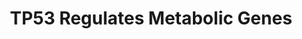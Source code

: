 ---
annotations:
- type: Pathway Ontology
  value: regulatory pathway
- type: Pathway Ontology
  value: classic metabolic pathway
authors:
- ReactomeTeam
- Fehrhart
- Egonw
description: While the p53 tumor suppressor protein (TP53) is known to inhibit cell
  growth by inducing apoptosis, senescence and cell cycle arrest, recent studies have
  found that p53 is also able to influence cell metabolism to prevent tumor development.
  TP53 regulates transcription of many genes involved in the metabolism of carbohydrates,
  nucleotides and amino acids, protein synthesis and aerobic respiration.<p>TP53 stimulates
  transcription of TIGAR, a D-fructose 2,6-bisphosphatase. TIGAR activity decreases
  glycolytic rate and lowers ROS (reactive oxygen species) levels in cells (Bensaad
  et al. 2006). TP53 may also negatively regulate the rate of glycolysis by inhibiting
  the expression of glucose transporters GLUT1, GLUT3 and GLUT4 (Kondoh et al. 2005,
  Schwartzenberg-Bar-Yoseph et al. 2004, Kawauchi et al. 2008).<p>TP53 negatively
  regulates several key points in PI3K/AKT signaling and downstream mTOR signaling,
  decreasing the rate of protein synthesis and, hence, cellular growth. TP53 directly
  stimulates transcription of the tumor suppressor PTEN, which acts to inhibit PI3K-mediated
  activation of AKT (Stambolic et al. 2001). TP53 stimulates transcription of sestrin
  genes, SESN1, SESN2, and SESN3 (Velasco-Miguel et al. 1999, Budanov et al. 2002,
  Brynczka et al. 2007). One of sestrin functions may be to reduce and reactivate
  overoxidized peroxiredoxin PRDX1, thereby reducing ROS levels (Budanov et al. 2004,
  Papadia et al. 2008, Essler et al. 2009). Another function of sestrins is to bind
  the activated AMPK complex and protect it from AKT-mediated inactivation. By enhancing
  AMPK activity, sestrins negatively regulate mTOR signaling (Budanov and Karin 2008,
  Cam et al. 2014). The expression of DDIT4 (REDD1), another negative regulator of
  mTOR signaling, is directly stimulated by TP63 and TP53. DDIT4 prevents AKT-mediated
  inactivation of TSC1:TSC2 complex, thus inhibiting mTOR cascade (Cam et al. 2014,
  Ellisen et al. 2002, DeYoung et al. 2008). TP53 may also be involved, directly or
  indirectly, in regulation of expression of other participants of PI3K/AKT/mTOR signaling,
  such as PIK3CA (Singh et al. 2002), TSC2 and AMPKB (Feng et al. 2007). <p>TP53 regulates
  mitochondrial metabolism through several routes. TP53 stimulates transcription of
  SCO2 gene, which encodes a mitochondrial cytochrome c oxidase assembly protein (Matoba
  et al. 2006). TP53 stimulates transcription of RRM2B gene, which encodes a subunit
  of the ribonucleotide reductase complex, responsible for the conversion of ribonucleotides
  to deoxyribonucleotides and essential for the maintenance of mitochondrial DNA content
  in the cell (Tanaka et al. 2000, Bourdon et al. 2007, Kulawiec et al. 2009). TP53
  also transactivates mitochondrial transcription factor A (TFAM), a nuclear-encoded
  gene important for mitochondrial DNA (mtDNA) transcription and maintenance (Park
  et al. 2009). Finally, TP53 stimulates transcription of the mitochondrial glutaminase
  GLS2, leading to increased mitochondrial respiration rate and reduced ROS levels
  (Hu et al. 2010). <p>The great majority of tumor cells generate energy through aerobic
  glycolysis, rather than the much more efficient aerobic mitochondrial respiration,
  and this metabolic change is known as the Warburg effect (Warburg 1956). Since the
  majority of tumor cells have impaired TP53 function, and TP53 regulates a number
  of genes involved in glycolysis and mitochondrial respiration, it is likely that
  TP53 inactivation plays an important role in the metabolic derangement of cancer
  cells such as the Warburg effect and the concomitant increased tumorigenicity (reviewed
  by Feng and Levine 2010). On the other hand, some mutations of TP53 in Li-Fraumeni
  syndrome may result in the retention of its wild-type metabolic activities while
  losing cell cycle and apoptosis functions (Wang et al. 2013). Consistent with such
  human data, some mutations of p53, unlike p53 null state, retain the ability to
  regulate energy metabolism while being inactive in regulating its classic gene targets
  involved in cell cycle, apoptosis and senescence. Retention of metabolic and antioxidant
  functions of p53 protects p53 mutant mice from early onset tumorigenesis (Li et
  al. 2012).   View original pathway at [http://www.reactome.org/PathwayBrowser/#DIAGRAM=5628897
  Reactome].
last-edited: 2021-01-25
organisms:
- Homo sapiens
redirect_from:
- /index.php/Pathway:WP3349
- /instance/WP3349
schema-jsonld:
- '@context': https://schema.org/
  '@id': https://wikipathways.github.io/pathways/WP3349.html
  '@type': Dataset
  creator:
    '@type': Organization
    name: WikiPathways
  description: While the p53 tumor suppressor protein (TP53) is known to inhibit cell
    growth by inducing apoptosis, senescence and cell cycle arrest, recent studies
    have found that p53 is also able to influence cell metabolism to prevent tumor
    development. TP53 regulates transcription of many genes involved in the metabolism
    of carbohydrates, nucleotides and amino acids, protein synthesis and aerobic respiration.<p>TP53
    stimulates transcription of TIGAR, a D-fructose 2,6-bisphosphatase. TIGAR activity
    decreases glycolytic rate and lowers ROS (reactive oxygen species) levels in cells
    (Bensaad et al. 2006). TP53 may also negatively regulate the rate of glycolysis
    by inhibiting the expression of glucose transporters GLUT1, GLUT3 and GLUT4 (Kondoh
    et al. 2005, Schwartzenberg-Bar-Yoseph et al. 2004, Kawauchi et al. 2008).<p>TP53
    negatively regulates several key points in PI3K/AKT signaling and downstream mTOR
    signaling, decreasing the rate of protein synthesis and, hence, cellular growth.
    TP53 directly stimulates transcription of the tumor suppressor PTEN, which acts
    to inhibit PI3K-mediated activation of AKT (Stambolic et al. 2001). TP53 stimulates
    transcription of sestrin genes, SESN1, SESN2, and SESN3 (Velasco-Miguel et al.
    1999, Budanov et al. 2002, Brynczka et al. 2007). One of sestrin functions may
    be to reduce and reactivate overoxidized peroxiredoxin PRDX1, thereby reducing
    ROS levels (Budanov et al. 2004, Papadia et al. 2008, Essler et al. 2009). Another
    function of sestrins is to bind the activated AMPK complex and protect it from
    AKT-mediated inactivation. By enhancing AMPK activity, sestrins negatively regulate
    mTOR signaling (Budanov and Karin 2008, Cam et al. 2014). The expression of DDIT4
    (REDD1), another negative regulator of mTOR signaling, is directly stimulated
    by TP63 and TP53. DDIT4 prevents AKT-mediated inactivation of TSC1:TSC2 complex,
    thus inhibiting mTOR cascade (Cam et al. 2014, Ellisen et al. 2002, DeYoung et
    al. 2008). TP53 may also be involved, directly or indirectly, in regulation of
    expression of other participants of PI3K/AKT/mTOR signaling, such as PIK3CA (Singh
    et al. 2002), TSC2 and AMPKB (Feng et al. 2007). <p>TP53 regulates mitochondrial
    metabolism through several routes. TP53 stimulates transcription of SCO2 gene,
    which encodes a mitochondrial cytochrome c oxidase assembly protein (Matoba et
    al. 2006). TP53 stimulates transcription of RRM2B gene, which encodes a subunit
    of the ribonucleotide reductase complex, responsible for the conversion of ribonucleotides
    to deoxyribonucleotides and essential for the maintenance of mitochondrial DNA
    content in the cell (Tanaka et al. 2000, Bourdon et al. 2007, Kulawiec et al.
    2009). TP53 also transactivates mitochondrial transcription factor A (TFAM), a
    nuclear-encoded gene important for mitochondrial DNA (mtDNA) transcription and
    maintenance (Park et al. 2009). Finally, TP53 stimulates transcription of the
    mitochondrial glutaminase GLS2, leading to increased mitochondrial respiration
    rate and reduced ROS levels (Hu et al. 2010). <p>The great majority of tumor cells
    generate energy through aerobic glycolysis, rather than the much more efficient
    aerobic mitochondrial respiration, and this metabolic change is known as the Warburg
    effect (Warburg 1956). Since the majority of tumor cells have impaired TP53 function,
    and TP53 regulates a number of genes involved in glycolysis and mitochondrial
    respiration, it is likely that TP53 inactivation plays an important role in the
    metabolic derangement of cancer cells such as the Warburg effect and the concomitant
    increased tumorigenicity (reviewed by Feng and Levine 2010). On the other hand,
    some mutations of TP53 in Li-Fraumeni syndrome may result in the retention of
    its wild-type metabolic activities while losing cell cycle and apoptosis functions
    (Wang et al. 2013). Consistent with such human data, some mutations of p53, unlike
    p53 null state, retain the ability to regulate energy metabolism while being inactive
    in regulating its classic gene targets involved in cell cycle, apoptosis and senescence.
    Retention of metabolic and antioxidant functions of p53 protects p53 mutant mice
    from early onset tumorigenesis (Li et al. 2012).   View original pathway at [http://www.reactome.org/PathwayBrowser/#DIAGRAM=5628897
    Reactome].
  keywords:
  - 'RRAGB '
  - Genes
  - G6P
  - 'ferriheme '
  - 'TP53 '
  - 'EIF2C3 '
  - 'miR-26A2 '
  - 'SESN2 '
  - 'SCO2 Gene '
  - 'COX5B '
  - 'RPTOR '
  - 'p-S1387-TSC2 '
  - TNXRD1:FAD dimer
  - derivatives
  - nucleotides
  - 'COX8A '
  - 'GPI '
  - 'PRDX5 '
  - SCO2
  - 'COX18 '
  - 'p-T183-PRKAA1 '
  - Pi
  - Gene
  - 'COX11 '
  - 'TIGAR Gene '
  - Respiratory electron
  - NH4+
  - 'COX7B '
  - 'MLST8 '
  - heterotrimer:AMP
  - 'LAMTOR5 '
  - 'GLS2 Gene '
  - 'YWHAZ '
  - TIGAR Gene
  - (oxidised)
  - 'GDP '
  - 'COX7C '
  - 'EIF2C1 '
  - 'COX4I1 '
  - 'TSC1 '
  - uncoupling
  - TP53 Tetramer:TIGAR
  - 'p-T309,S474-AKT2 '
  - 'PRKAG1 '
  - p-AMPK
  - proteins
  - 'MT-CO1 '
  - 'COX16 '
  - GSH
  - 'LRPPRC '
  - TP53 Tetramer:GLS2
  - p-T,p-S-AKT
  - 'TP63 '
  - Cytochrome c oxidase
  - 'PTEN gene '
  - TSC1:TSC2
  - acids and
  - L-Glu
  - miR-26A RISC
  - D-Fructose
  - 'COX5A '
  - PIP3 activates AKT
  - 'SURF1 '
  - 'SCO2 '
  - synthesis by
  - 'GLS2 '
  - 'SESN3 '
  - HOOS-C52-PRDX1 dimer
  - G6PD dimer and
  - coupling, and heat
  - TP63/T53:DDIT4 Gene
  - 'COX6C(3-75) '
  - SESN1,2,3:HOOS-C52-PRDX1 dimer
  - TSC2
  - 'NADP+ '
  - H2O
  - proteins.
  - L-Gln
  - RRM2B
  - NADP+
  - 'miR-26A1 '
  - Metabolism of amino
  - 'YWHAB '
  - 'AMP '
  - 'DDIT4 '
  - PTEN mRNA
  - GLS2 dimer
  - signaling
  - mTORC1:Ragulator:Rag:GNP:RHEB:GDP
  - 'SCO1 '
  - TP53 Tetramer:SCO2
  - 'TNRC6C '
  - TP63 Tetramer/ TP53
  - Active mTORC1
  - complex
  - GSSG
  - 'TXNRD1 '
  - GPX2 tetramer
  - tetramer
  - Metabolism of
  - PRDX1 dimer
  - 'EIF2C4 '
  - ADP
  - NADPH
  - Fru(6)P
  - 'p-T172-PRKAA2 '
  - COX11,14,16,18,20
  - 'PRDX2 '
  - 'COX6B1 '
  - 14-3-3 dimer
  - 'L-selenocysteine-residue-GPX2 '
  - 'PRKAG2 '
  - 'RRM2B Gene '
  - 'GTP '
  - Detoxification of
  - 'YWHAE '
  - TP53 Tetramer
  - 'RHEB '
  - carbohydrates
  - 'LAMTOR4 '
  - 'CYCS '
  - GLS2 Gene
  - 'DDIT4 Gene '
  - 'TNRC6B '
  - 'LAMTOR3 '
  - 'G6PD '
  - 'COX20 '
  - 'PRKAB1 '
  - 'SLC38A9 '
  - chemiosmotic
  - H2O2
  - 'RRAGD '
  - 'SESN1-1,SESN1-3 '
  - 'MT-CO3 '
  - 'SESN3 Gene '
  - O2
  - RRM2B Gene
  - p-S939,T1462-TSC2
  - SESN1,2,3:p-AMPK
  - 'MOV10 '
  - H+
  - 'p-T308,S473-AKT1 '
  - 'YWHAQ '
  - 'TSC2 '
  - TXN
  - 'YWHAG '
  - GPI dimer
  - PTEN mRNA:miR-26A
  - 'TNRC6A '
  - 'RRAGC '
  - DDIT4
  - GSR-2:FAD dimer
  - 'PRDX1 '
  - TP53
  - Cytochrome c
  - PTEN
  - ATP
  - 'GLS '
  - 'COX6A1 '
  - Energy dependent
  - 'p-T305,S472-AKT3 '
  - SESN1,2,3
  - TSC1:p-S1387-TSC2
  - 2xHC-TXN
  - 2,6-bisphosphate
  - 'SESN2 Gene '
  - regulation of mTOR
  - transport, ATP
  - TIGAR
  - 'PRKAG3 '
  - 'RRAGA '
  - Tetramer
  - 'FAD '
  - 'GSR-2 '
  - D-Glucono-1,5-lactone 6-phosphate
  - p-S939,T1462-TSC2:14-3-3 dimer
  - PRDX1,2,5
  - COX19
  - by LKB1-AMPK
  - COX ancilliary
  - 'SESN1 Gene '
  - GLS dimers
  - 'HOOS-C52-PRDX1 '
  - 'MT-CO2 '
  - production by
  - DDIT4 Gene
  - Reactive Oxygen
  - Tetramer:SESN1,2,3
  - 'SFN '
  - 'TACO1 '
  - TSC1
  - 'p-S939,T1462-TSC2 '
  - Species
  - 'YWHAH '
  - 'CuA '
  - TP53 Tetramer:RRM2B
  - 'LAMTOR2 '
  - 'PRKAB2 '
  - 'PTEN mRNA '
  - SESN1,2,3 Genes
  - 'COX7A2L '
  - 'LAMTOR1 '
  - 'MTOR '
  - SCO2 Gene
  - DDIT4:14-3-3 dimer
  - TP53 Tetramer:PTEN
  - 'COX14 '
  - RISC
  - 'AGO2 '
  - 'NDUFA4 '
  - PTEN gene
  - 'ferroheme '
  - (reduced)
  license: CC0
  name: TP53 Regulates Metabolic Genes
seo: CreativeWork
title: TP53 Regulates Metabolic Genes
wpid: WP3349
---